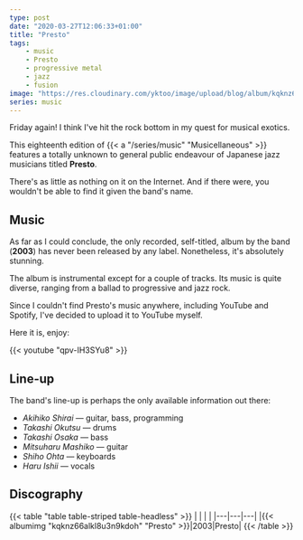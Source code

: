 ```yaml
---
type: post
date: "2020-03-27T12:06:33+01:00"
title: "Presto"
tags:
    - music
    - Presto
    - progressive metal
    - jazz
    - fusion
image: "https://res.cloudinary.com/yktoo/image/upload/blog/album/kqknz66alkl8u3n9kdoh.jpg"
series: music
---
```


Friday again! I think I've hit the rock bottom in my quest for musical exotics.

This eighteenth edition of {{< a "/series/music" "Musicellaneous" >}} features a totally unknown to general public endeavour of Japanese jazz musicians titled **Presto**.

There's as little as nothing on it on the Internet. And if there were, you wouldn't be able to find it given the band's name.

<!--more-->

## Music

As far as I could conclude, the only recorded, self-titled, album by the band (**2003**) has never been released by any label. Nonetheless, it's absolutely stunning.

The album is instrumental except for a couple of tracks. Its music is quite diverse, ranging from a ballad to progressive and jazz rock.

Since I couldn't find Presto's music anywhere, including YouTube and Spotify, I've decided to upload it to YouTube myself.

Here it is, enjoy:

{{< youtube "qpv-IH3SYu8" >}}

## Line-up

The band's line-up is perhaps the only available information out there:

* *Akihiko Shirai* — guitar, bass, programming
* *Takashi Okutsu* — drums
* *Takashi Osaka* — bass
* *Mitsuharu Mashiko* — guitar
* *Shiho Ohta* — keyboards
* *Haru Ishii* — vocals

## Discography

{{< table "table table-striped table-headless" >}}
|   |   |   |
|---|---|---|
|{{< albumimg "kqknz66alkl8u3n9kdoh" "Presto" >}}|2003|Presto|
{{< /table >}}
